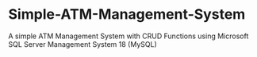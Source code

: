 # Simple-ATM-Management-System
A simple ATM Management System with CRUD Functions using Microsoft SQL Server Management System 18 (MySQL)
